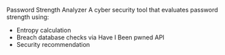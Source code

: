 Password Strength Analyzer
A cyber security tool that evaluates password strength using:
- Entropy calculation
- Breach database checks via Have I Been pwned API
- Security recommendation